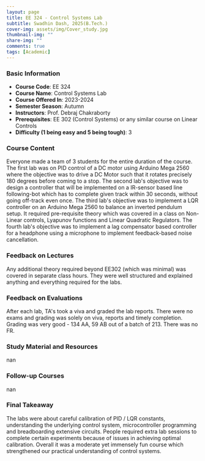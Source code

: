 ```yaml
---
layout: page
title: EE 324 - Control Systems Lab
subtitle: Swadhin Dash, 2025(B.Tech.)
cover-img: assets/img/Cover_study.jpg
thumbnail-img: ""
share-img: ""
comments: true
tags: [Academic]
---
```


### Basic Information

- **Course Code**: EE 324
- **Course Name**: Control Systems Lab
- **Course Offered In**: 2023-2024
- **Semester Season**: Autumn
- **Instructors**: Prof. Debraj Chakraborty
- **Prerequisites**: EE 302 (Control Systems) or any similar course on Linear Controls
- **Difficulty (1 being easy and 5 being tough)**: 3

### Course Content
Everyone made a team of 3 students for the entire duration of the course. The first lab was on PID control of a DC motor using Arduino Mega 2560 where the objective was to drive a DC Motor such that it rotates
precisely 180 degrees before coming to a stop. The second lab's objective was to design a controller that will be implemented on a IR-sensor based line following-bot which has to complete given track within 30 seconds, without going off-track even once. The third lab's objective was to implement a LQR controller on an Arduino Mega 2560 to balance an inverted pendulum setup. It required pre-requisite theory which was covered in a class on Non-Linear controls, Lyapunov functions and Linear Quadratic Regulators. The fourth lab's objective was to implement a lag compensator based controller for a headphone using a microphone to implement feedback-based noise cancellation. 

### Feedback on Lectures
Any additional theory required beyond EE302 (which was minimal) was covered in separate class hours. They were well structured and explained anything and everything required for the labs.

### Feedback on Evaluations
After each lab, TA's took a viva and graded the lab reports. There were no exams and grading was solely on viva, reports and timely completion. Grading was very good - 134 AA, 59 AB out of a batch of 213. There was no FR.

### Study Material and Resources
nan

### Follow-up Courses
nan

### Final Takeaway
The labs were about careful calibration of PID / LQR constants, understanding the underlying control system, microcontroller programming and breadboarding extensive circuits. People required extra lab sessions to complete certain experiments because of issues in achieving optimal calibration. Overall it was a moderate yet immensely fun course which strengthened our practical understanding of control systems.

